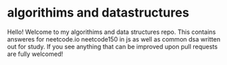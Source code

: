 # algorithims and datastructures
Hello! Welcome to my algorithims and data structures repo. This contains answeres for neetcode.io neetcode150 in js as well as common dsa written out for study. If you see anything that can be improved upon pull requests are fully welcomed!
